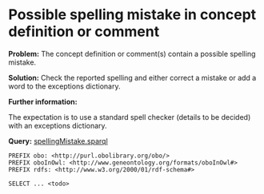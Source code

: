 # Possible spelling mistake in concept definition or comment

**Problem:** The concept definition or comment(s) contain a possible spelling mistake.

**Solution:** Check the reported spelling and either correct a mistake or add a word to the exceptions dictionary.

**Further information:**

The expectation is to use a standard spell checker (details to be decided) with an exceptions dictionary.


**Query:** [spellingMistake.sparql](https://github.com/edamontology/edamverify/blob/master/queries/spellingMistake.sparql)

```sparql
PREFIX obo: <http://purl.obolibrary.org/obo/>
PREFIX oboInOwl: <http://www.geneontology.org/formats/oboInOwl#>
PREFIX rdfs: <http://www.w3.org/2000/01/rdf-schema#>

SELECT ... <todo>
```
